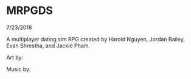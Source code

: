 # MRPGDS
7/23/2018

A multiplayer dating sim RPG created by Harold Nguyen, Jordan Bailey, Evan Shrestha, and Jackie Pham.

Art by:

Music by:
